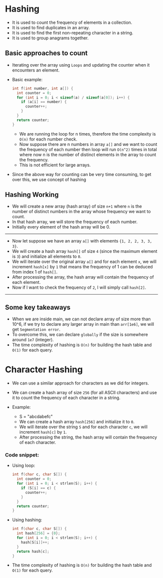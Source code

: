 # Hashing
- It is used to count the frequency of elements in a collection.
- It is used to find duplicates in an array.
- It is used to find the first non-repeating character in a string.
- It is used to group anagrams together.

## Basic approaches to count
- Iterating over the array using `Loops` and updating the counter when it encounters an element.
- Basic example:
  ```cpp
  int f(int number, int a[]) {
    int counter = 0;
    for (int i = 0; i < sizeof(a) / sizeof(a[0]); i++) {
      if (a[i] == number) {
        counter++;
      }
    }
    return counter;
  }
  ```
  - We are running the loop for n times, therefore the time complexity is `O(n)` for each number check.
  - Now suppose there are n numbers in array `a[]` and we want to count the frequency of each number then loop will run `O(n^2)` times in total where now n is the number of distinct elements in the array to count the frequency.
  - This is not efficient for large arrays.

- Since the above way for counting can be very time consuming, to get over this, we use concept of hashing

## Hashing Working

- We will create a new array (hash array) of size `n+1` where `n` is the number of distinct numbers in the array whose frequency we want to count.
- In that hash array, we will store the frequency of each number.
- Initially every element of the hash array will be 0.

---

- Now let suppose we have an array `a[]` with elements `{1, 2, 2, 3, 3, 3}`.
- We will create a hash array `hash[]` of size `4` (since the maximum element is `3`) and initialize all elements to `0`.
- We will iterate over the original array `a[]` and for each element `x`, we will increment `hash[x]` by `1` that means the frequency of 1 can be deduced from index 1 of `hash[]`.
- After processing the array, the hash array will contain the frequency of each element.
- Now if I want to check the frequency of `2`, I will simply call `hash[2]`.

---

## Some key takeaways
- When we are inside main, we can not declare array of size more than 10^6, if we try to declare any larger array in main than `arr[1e6]`, we will get `Segmentation error`.
- To overcome this, we can declare `globally` if the size is somewhere around `1e7` (integer).
- The time complexity of hashing is `O(n)` for building the hash table and `O(1)` for each query.

# Character Hashing
- We can use a similar approach for characters as we did for integers.
- We can create a hash array of size `256` (for all ASCII characters) and use it to count the frequency of each character in a string.

- Example:
  - S = "abcdabefc"
  - We can create a hash array `hash[256]` and initialize it to `0`.
  - We will iterate over the string `S` and for each character `c`, we will increment `hash[c]` by `1`.
  - After processing the string, the hash array will contain the frequency of each character.

### Code snippet: 
- Using loop: 
  ```cpp
  int f(char c, char S[]) {
    int counter = 0;
    for (int i = 0; i < strlen(S); i++) {
      if (S[i] == c) {
        counter++;
      }
    }
    return counter;
  }
  ```
- Using hashing:
  ```cpp
  int f(char c, char S[]) {
    int hash[256] = {0};
    for (int i = 0; i < strlen(S); i++) {
      hash[S[i]]++;
    }
    return hash[c];
  }
  ```
- The time complexity of hashing is `O(n)` for building the hash table and `O(1)` for each query.
